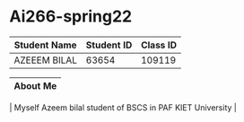 # Ai266-spring22
| Student Name | Student ID | Class ID |
| -------------| -----------| ---------|
| AZEEEM BILAL | 63654      | 109119   |

| About Me  |
| --------  |

| Myself Azeem bilal student of BSCS in PAF KIET University |
